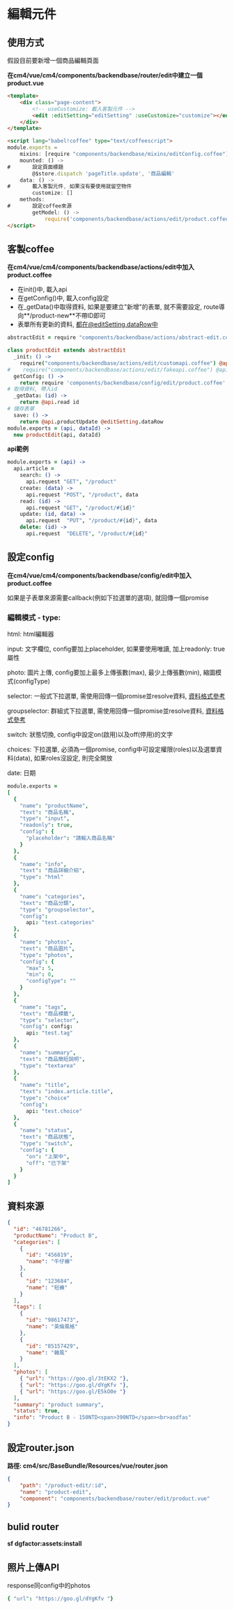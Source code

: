 # 編輯元件

## 使用方式

假設目前要新增一個商品編輯頁面

**在cm4/vue/cm4/components/backendbase/router/edit中建立一個 product.vue**

```html
<template>
    <div class="page-content">
        <!-- useCustomize: 載入客製元件 -->
        <edit :editSetting="editSetting" :useCustomize="customize"></edit>
    </div>
</template>

<script lang="babel!coffee" type="text/coffeescript">
module.exports =
    mixins: [require "components/backendbase/mixins/editConfig.coffee"]
    mounted: () ->
#       設定頁面標題 
        @$store.dispatch 'pageTitle.update', '商品編輯'
    data: () ->
#       載入客製元件, 如果沒有要使用就留空物件
        customize: []
    methods:
#       設定coffee來源
        getModel: () ->
            require('components/backendbase/actions/edit/product.coffee')
</script>

```
## 客製coffee

**在cm4/vue/cm4/components/backendbase/actions/edit中加入product.coffee**

* 在init()中, 載入api
* 在getConfig()中, 載入config設定
* 在_getData()中取得資料, 如果是要建立"新增"的表單, 就不需要設定, route導向**/product-new**不帶ID即可
* 表單所有更新的資料, 都在@editSetting.dataRow中

```coffeescript
abstractEdit = require "components/backendbase/actions/abstract-edit.coffee"

class productEdit extends abstractEdit
  _init: () ->
    require("components/backendbase/actions/edit/customapi.coffee") @api
#    require("components/backendbase/actions/edit/fakeapi.coffee") @api
  getConfig: () ->
    return require 'components/backendbase/config/edit/product.coffee'
# 取得資料, 帶入id
  _getData: (id) ->
    return @api.read id
# 儲存表單
  save: () ->
    return @api.productUpdate @editSetting.dataRow
module.exports = (api, dataId) ->
  new productEdit(api, dataId)
```

**api範例**

```coffeescript
module.exports = (api) ->
  api.article =
    search: () ->
      api.request "GET", "/product"
    create: (data) ->
      api.request "POST", "/product", data
    read: (id) ->
      api.request "GET", "/product/#{id}"
    update: (id, data) ->
      api.request  "PUT", "/product/#{id}", data
    delete: (id) ->
      api.request  "DELETE", "/product/#{id}"

```

## 設定config

**在cm4/vue/cm4/components/backendbase/config/edit中加入product.coffee**

如果是子表單來源需要callback(例如下拉選單的選項), 就回傳一個promise

### 編輯模式 - type:

html: html編輯器

input: 文字欄位, config要加上placeholder, 如果要使用唯讀, 加上readonly: true屬性

photo: 圖片上傳, config要加上最多上傳張數(max), 最少上傳張數(min), 縮圖模式(configType)

selector: 一般式下拉選單, 需使用回傳一個promise並resolve資料, [資料格式參考](https://demo1255810.mockable.io/product-edit-tags)

groupselector: 群組式下拉選單, 需使用回傳一個promise並resolve資料, [資料格式參考](https://demo1255810.mockable.io/product-edit-categories)

switch: 狀態切換, config中設定on(啟用)以及off(停用)的文字

choices: 下拉選單, 必須為一個promise, config中可設定權限(roles)以及選單資料(data), 如果roles沒設定, 則完全開放

date: 日期

```coffeescript
module.exports =
[
  {
    "name": "productName",
    "text": "商品名稱",
    "type": "input",
    "readonly": true,
    "config": {
      "placeholder": "請輸入商品名稱"
    }
  },
  {
    "name": "info",
    "text": "商品詳細介紹",
    "type": "html"
  },
  {
    "name": "categories",
    "text": "商品分類",
    "type": "groupselector",
    "config": 
      api: "test.categories"
  },
  {
    "name": "photos",
    "text": "商品圖片",
    "type": "photos",
    "config": {
      "max": 5,
      "min": 0,
      "configType": ""
    }
  },
  {
    "name": "tags",
    "text": "商品標籤",
    "type": "selector",
    "config": config:
      api: "test.tag"
  },
  {
    "name": "summary",
    "text": "商品簡短說明",
    "type": "textarea"
  },
  {
    "name": "title",
    "text": "index.article.title",
    "type": "choice"
    "config": 
      api: "test.choice"
  },
  {
    "name": "status",
    "text": "商品狀態",
    "type": "switch",
    "config": {
      "on": "上架中",
      "off": "已下架"
    }
  }
]
```


## 資料來源

```json
{
  "id": "46781266",
  "productName": "Product B",
  "categories": [
    {
      "id": "456819",
      "name": "牛仔褲"
    },
    {
      "id": "123684",
      "name": "短褲"
    }
  ],
  "tags": [
    {
      "id": "98617473",
      "name": "英倫風格"
    },
    {
      "id": "85157429",
      "name": "韓風"
    }
  ],
  "photos": [
    { "url": "https://goo.gl/3tEKX2 "},
    { "url": "https://goo.gl/dYgKfv "},
    { "url": "https://goo.gl/E5kO0e "}
  ],
  "summary": "product summary",
  "status": true,
  "info": "Product B - 150NTD<span>390NTD</span><br>asdfas"
}
```

## 設定router.json

**路徑: cm4/src/BaseBundle/Resources/vue/router.json**

```json
{
    "path": "/product-edit/:id",
    "name": "product-edit",
    "component": "components/backendbase/router/edit/product.vue"
}
```

## bulid router

**sf dgfactor:assets:install**

## 照片上傳API

response同config中的photos

```coffeescript
{ "url": "https://goo.gl/dYgKfv "}
```
